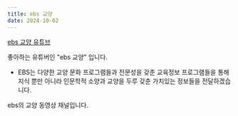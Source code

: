 ```yaml
---
title: ebs 교양
date: 2024-10-02
---
```

[ebs 교양 유튜브](https://www.youtube.com/@EBSCulture)

좋아하는 유튜버인 "ebs 교양" 입니다. 

<!--more-->

- EBS는 다양한 교양 문화 프로그램들과 전문성을 갖춘 교육정보 프로그램들을 통해 지식 뿐만 아니라 인문학적 소양과 교양을 두루 갖춘 가치있는 정보들을 전달하겠습니다. 

ebs의 교양 동영상 채널입니다. 

 
